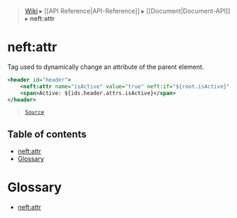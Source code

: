 > [Wiki](Home) ▸ [[API Reference|API-Reference]] ▸ [[Document|Document-API]] ▸ **neft:attr**

# neft:attr

Tag used to dynamically change an attribute of the parent element.

```xml
<header id="header">
    <neft:attr name="isActive" value="true" neft:if="${root.isActive}" />
    <span>Active: ${ids.header.attrs.isActive}</span>
</header>
```

> [`Source`](/Neft-io/neft/blob/564f8d734f4e3d2b9c5aa3d8f0b6cad0c8b3f9f0/src/document/file/parse/attrChanges.litcoffee#neftattr)

## Table of contents
* [neft:attr](#neftattr)
* [Glossary](#glossary)

# Glossary

- [neft:attr](#neftattr)

